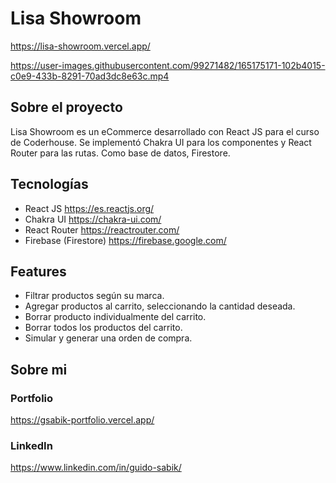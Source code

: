 # Lisa Showroom

https://lisa-showroom.vercel.app/

https://user-images.githubusercontent.com/99271482/165175171-102b4015-c0e9-433b-8291-70ad3dc8e63c.mp4

## Sobre el proyecto

Lisa Showroom es un eCommerce desarrollado con React JS para el curso de Coderhouse. Se implementó Chakra UI para los componentes y React Router para las rutas. Como base de datos, Firestore.

## Tecnologías

- React JS https://es.reactjs.org/
- Chakra UI https://chakra-ui.com/
- React Router https://reactrouter.com/
- Firebase (Firestore) https://firebase.google.com/

## Features

- Filtrar productos según su marca.
- Agregar productos al carrito, seleccionando la cantidad deseada.
- Borrar producto individualmente del carrito.
- Borrar todos los productos del carrito.
- Simular y generar una orden de compra.

## Sobre mi

### Portfolio

https://gsabik-portfolio.vercel.app/

### LinkedIn

https://www.linkedin.com/in/guido-sabik/
